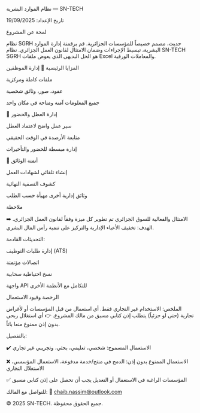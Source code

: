 نظام الموارد البشرية — SN-TECH

تاريخ الإعداد: 19/09/2025

لمحة عن المشروع

نظام SGRH حديث، مصمم خصيصاً للمؤسسات الجزائرية.
قم برقمنة إدارة الموارد البشرية، تبسيط الإجراءات وضمان الامتثال لقانون العمل الجزائري.
نظام SN-TECH SGRH هو الحل البديهي الذي يعوض ملفات Excel والمعاملات الورقية.

المزايا الرئيسية
👥 إدارة الموظفين

ملفات كاملة ومركزية

عقود، صور، وثائق شخصية

جميع المعلومات آمنة ومتاحة في مكان واحد

📅 إدارة العطل والحضور

سير عمل واضح لاعتماد العطل

متابعة الأرصدة في الوقت الحقيقي

إدارة مبسطة للحضور والتأخيرات

📄 أتمتة الوثائق

إنشاء تلقائي لشهادات العمل

كشوف التصفية النهائية

وثائق إدارية أخرى مهيأة حسب الطلب

ملاحظة

الامتثال والفعالية للسوق الجزائري
تم تطوير كل ميزة وفقاً لقانون العمل الجزائري.
➡️ الهدف: تخفيف الأعباء الإدارية والتركيز على تنمية رأس المال البشري.

التحديثات القادمة:

إدارة طلبات التوظيف (ATS)

اتصالات مؤتمتة

نسخ احتياطية سحابية

واجهة API للتكامل مع الأنظمة الأخرى

الرخصة وقيود الاستعمال

الملخص:
الاستخدام غير التجاري فقط. أي استعمال من قبل المؤسسات أو لأغراض تجارية (حتى لو جزئياً) يتطلب إذن كتابي مسبق من مالك المشروع.
👉 أي استغلال ربحي بدون إذن ممنوع منعا باتاً.

بالتفصيل:

✔️ الاستعمال المسموح: شخصي، تعليمي، بحثي، وتجريبي غير تجاري

❌ الاستعمال الممنوع بدون إذن: الدمج في منتج/خدمة مدفوعة، الاستعمال المؤسسي، الاستغلال التجاري

✅ المؤسسات الراغبة في الاستعمال أو التعديل يجب أن تحصل على إذن كتابي مسبق

للتواصل مع المالك:
📧 chaib.nassim@outlook.com

© 2025 SN-TECH. جميع الحقوق محفوظة.
